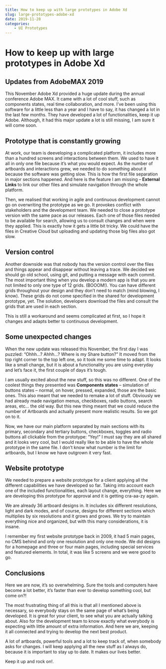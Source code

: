 ```yaml
---
title: How to keep up with large prototypes in Adobe Xd
slug: large-prototypes-adobe-xd
date: 2019-11-28
categories: 
    - UI Prototypes
---
```


# How to keep up with large prototypes in Adobe Xd

## Updates from AdobeMAX 2019

This November Adobe Xd provided a huge update during the annual conference Adobe MAX. It came with a lot of cool stuff, such as components states, real time collaboration, and more. I’ve been using this software for a little less than a year and I have to say, it has changed a lot in the last few months. They have developed a lot of functionalities, keep it up Adobe. Although, it had this major update a lot is still missing, I am sure it will come soon.

<!-- more -->

## Prototype that is constantly growing

At work, our team is deeveloping a complicated platform, it includes more than a hundred screens and interactions between them. We used to have it all in only one file because it’s what you would expect. As the number of artboards and interactions grew, we needed to do something about it because the software was getting slow. This is how the first file separation in major sections happened. And here is the feature I am missing – **External Links** to link our other files and simulate navigation through the whole platform.

Then, we realised that working in agile and continuous development cannot go on overwriting the prototype as we go. It provokes conflict with stakeholders and the development team. We needed to close a prototype version with the same pace as our releases. Each one of those files needed to be available for search, allowing us to consult changes and when were they applied. This is exactly how it gets a little bit tricky. We could have the files in Creative Cloud but uploading and updating those big files also got slow.

## Version control

Another downside was that nobody has the version control over the files and things appear and disappear without leaving a trace. We decided we should go old school, using git, and putting a message with each commit. The most important thing when you develop a modern app is that you are not limited to only one type of 12 grids. (BOOOM!). You can have different grids throughout your design and they don’t need to match (mind blowing, I know). These grids do not come specified in the shared for development prototype, yet. The solution, developers download the files and consult the grids that are used in each section.

This is still a workaround and seems complicated at first, so I hope it changes and adapts better to continuous development.

## Some unexpected changes

When the new update was released this November, the first day I was puzzled: “Ohhh…? Ahhh…? Where is my Share button?” It moved from the top right corner to the top left one, so it took me some time to adapt. It looks like a small change, but it is about a functionality you are using everyday and let’s face it, the first couple of days it’s tough.

I am usually excited about the new stuff, so this was no different. One of the coolest things they presented was **Components states** – simulation of buttons states – normal, on hover, pressed, expanded, those are the basic ones. This also meant that we needed to remake a lot of stuff. Obviously we had already made navigation menus, checkboxes, radio buttons, search areas, etc… the old way. But this new thing meant that we could reduce the number of Artboards and actually present more realistic results. So we got on to it.

Now, we have our main platform separated by main sections with its primary, secondary and tertiary buttons, checkboxes, toggles and radio buttons all clickable from the prototype: “Yey!” I must say they are all shared and it looks very cool, but I would really like to be able to have the whole prototype in the same file. I don’t know what number is the limit for artboards, but I know we have outgrown it very fast.

## Website prototype

We needed to prepare a website prototype for a client applying all the different capabilities we have developed so far. Taking into account each one of the included functionalities, each layout change, everything. Here we are developing this prototype for approval and it is getting cra-aa-zy again.

We are already 36 artboard designs in. It includes six different resolutions, light and dark modes, and of course, designs for different sections which multiplies by six resolutions and it grows and grows. We try to maintain everything nice and organized, but with this many considerations, it is insane.

I remember my first website prototype back in 2009, it had 5 main pages, no CMS behind and only one resolution and only one mode. We did designs for a homepage and three or four main pages, including special services and featured elements. In total, it was like 5 screens and we were good to go.

## Conclusions

Here we are now, it’s so overwhelming. Sure the tools and computers have become a lot better, it’s faster than ever to develop something cool, but come on?!

The most frustrating thing of all this is that all I mentioned above is necessary, so everybody stays on the same page of what’s being developed. It is great for your client, to see what you are actually talking about. Also for the development team to know exactly what everybody is expecting with little amount of extra information. And here we are, keeping it all connected and trying to develop the next best product. 

A lot of artboards, powerful tools and a lot to keep track of, when somebody asks for changes. I will keep applying all the new stuff as I always do, because it is important to stay up to date. It makes our lives better.

Keep it up and rock on!.


